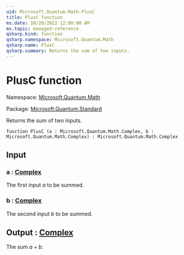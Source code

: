 ```yaml
---
uid: Microsoft.Quantum.Math.PlusC
title: PlusC function
ms.date: 10/20/2022 12:00:00 AM
ms.topic: managed-reference
qsharp.kind: function
qsharp.namespace: Microsoft.Quantum.Math
qsharp.name: PlusC
qsharp.summary: Returns the sum of two inputs.
---
```


# PlusC function

Namespace: [Microsoft.Quantum.Math](xref:Microsoft.Quantum.Math)

Package: [Microsoft.Quantum.Standard](https://nuget.org/packages/Microsoft.Quantum.Standard)


Returns the sum of two inputs.

```qsharp
function PlusC (a : Microsoft.Quantum.Math.Complex, b : Microsoft.Quantum.Math.Complex) : Microsoft.Quantum.Math.Complex
```


## Input

### a : [Complex](xref:Microsoft.Quantum.Math.Complex)

The first input $a$ to be summed.


### b : [Complex](xref:Microsoft.Quantum.Math.Complex)

The second input $b$ to be summed.



## Output : [Complex](xref:Microsoft.Quantum.Math.Complex)

The sum $a + b$.